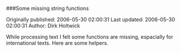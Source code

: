 ###Some missing string functions

Originally published: 2006-05-30 02:00:31
Last updated: 2006-05-30 02:00:31
Author: Dirk Holtwick

While processing text I felt some functions are missing, espacially for international texts. Here are some helpers.